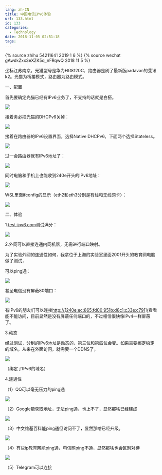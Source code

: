 ```yaml
---
lang: zh-CN
title: 中国电信IPv6体验
url: 133.html
id: 133
categories:
  - Technology
date: 2018-11-05 02:51:18
tags:
---
```

{% source zhihu 54211641 2019 1 6 %}
{% source wechat gAwdkZxx3eXZK5q_nFRqwQ 2018 11 5 %}

坐标江苏南京，光猫型号是华为HG8120C，路由器是刷了最新版padavan的斐讯k2。光猫为桥接模式，路由器为路由模式。

一、配置

首先要确定光猫已经有IPv6业务了，不支持的话就是白搭。

![](https://bb.njzjz.win/file/jinzhe/img/1TKL29bvi6DW1p2CugTO7nctvDWHo8bCE)

接着务必把光猫的DHCPv6关掉：

![](https://bb.njzjz.win/file/jinzhe/img/1mP9DzLXvwLio74v8SNGJf-htbHsvLdw0)

接着在路由器的IPv6设置界面，选择Native DHCPv6，下面两个选择Stateless。

![](https://bb.njzjz.win/file/jinzhe/img/1-ZGe7PVAzqRzUhWJjMG5iogpec2Aja9w)

过一会路由器就有IPv6地址了：

![](https://bb.njzjz.win/file/jinzhe/img/170UoTLIgveHHPx8-Ww0jYRPCg1g0vw76)

同时电脑和手机上也能收到240e开头的IPv6地址：

![](https://bb.njzjz.win/file/jinzhe/img/1cSQtFkYBp5eDmawzbf0FKulMtqi6jqvq)

WSL里面ifconfig的显示（eth2和eth3分别是有线和无线网卡）：

![](https://bb.njzjz.win/file/jinzhe/img/1PlPzcYQ9eNpkCOymykFVzS-eVwDCAk9_)

二、体验

1.[test-ipv6.com](https://test-ipv6.com/)测试满分：

![](https://bb.njzjz.win/file/jinzhe/img/1kSo-RwsZvoCf_4XA-KwtLDLPKuOJld1h)

2.外网可以直接连通内网机器，无需进行端口映射。

为了实验外网的连通性如何，我拿位于上海的实验室里面2001开头的教育网电脑做了测试，

可以ping通：

![](https://bb.njzjz.win/file/jinzhe/img/10SPBNzp0moMZ2VIcq34PR2oOLc4MgrbR)

甚至电信没有屏蔽80端口：

![](https://bb.njzjz.win/file/jinzhe/img/1mhrVatk9osYT5evYwbDoLNIV8VUDvBK1)

有IPv6的朋友们可以连接[http://\[240e:ec:865:fd00:951b:d8c1:c33e:c791\]/](http://[240e:ec:865:fd00:951b:d8c1:c33e:c791]/)看看能不能访问，目前显然是没有屏蔽任何端口的，不过相信很快像IPv4一样屏蔽了。

3.动态

经过测试，分到的IPv6地址是动态的，第三位和第四位会变。如果需要绑定稳定的域名，从来在外面访问，就需要一个DDNS了。

![](https://bb.njzjz.win/file/jinzhe/img/1GtiAzqM1ePh-XI-igkRvpko23SYI_5x9)

（绑定了IPv6的域名）

4.连通性

（1）QQ可以毫无压力的ping通

![](https://bb.njzjz.win/file/jinzhe/img/17GM9dfSmJVcvoG72IpG6SWvdmqpHYejW)

（2）Google能获取地址，无法ping通，也上不了，显然那啥已经建成

![](https://bb.njzjz.win/file/jinzhe/img/1meLhwDsq2H1F4WZ5ThqVW661mfyw2uHq)

（3）中文维基百科能ping通但访问不了，显然那啥已经升级。

![](https://bb.njzjz.win/file/jinzhe/img/1-_ac800LuKdI9g35zpDGQVhhO8h9TR_g)

（4）有些ip教育网能ping通，电信网ping不通，显然那啥也会区别对待

![](https://bb.njzjz.win/file/jinzhe/img/1dpK9KQcAKAOJlBqIXJJaTTGG35Tn0ZpA)

（5）Telegram可以连接
